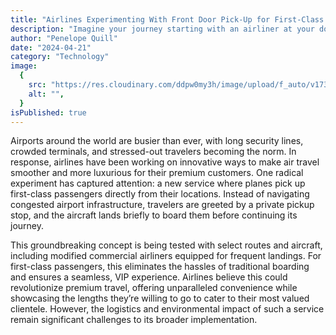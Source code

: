 ```yaml
---
title: "Airlines Experimenting With Front Door Pick-Up for First-Class Passengers"
description: "Imagine your journey starting with an airliner at your doorstep—airlines are testing front door pick-up for first-class passengers."
author: "Penelope Quill"
date: "2024-04-21"
category: "Technology"
image:
  {
    src: "https://res.cloudinary.com/ddpw0my3h/image/upload/f_auto/v1736552497/plane-in-house_rgkvre.webp",
    alt: "",
  }
isPublished: true
---
```


Airports around the world are busier than ever, with long security lines, crowded terminals, and stressed-out travelers becoming the norm. In response, airlines have been working on innovative ways to make air travel smoother and more luxurious for their premium customers. One radical experiment has captured attention: a new service where planes pick up first-class passengers directly from their locations. Instead of navigating congested airport infrastructure, travelers are greeted by a private pickup stop, and the aircraft lands briefly to board them before continuing its journey.

This groundbreaking concept is being tested with select routes and aircraft, including modified commercial airliners equipped for frequent landings. For first-class passengers, this eliminates the hassles of traditional boarding and ensures a seamless, VIP experience. Airlines believe this could revolutionize premium travel, offering unparalleled convenience while showcasing the lengths they’re willing to go to cater to their most valued clientele. However, the logistics and environmental impact of such a service remain significant challenges to its broader implementation.